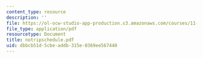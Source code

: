 ```yaml
---
content_type: resource
description: ''
file: https://ol-ocw-studio-app-production.s3.amazonaws.com/courses/11-945-katrina-practicum-spring-2006/dbbcb51d5cbeaddb315e0369ee567440_notripschedule.pdf
file_type: application/pdf
resourcetype: Document
title: notripschedule.pdf
uid: dbbcb51d-5cbe-addb-315e-0369ee567440
---
```

